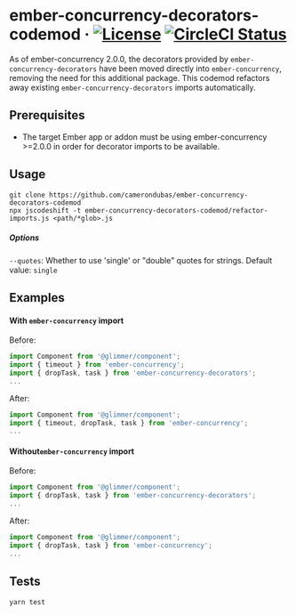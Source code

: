 # ember-concurrency-decorators-codemod &middot; [![License](https://img.shields.io/npm/l/ember-concurrency-decorators-codemod)](https://github.com/camerondubas/ember-concurrency-decorators-codemod/blob/0c91248a5b00f1cf6d7735b1d376ec8a78874371/LICENCE) [![CircleCI Status](https://circleci.com/gh/camerondubas/ember-cli-deploy-latest.svg?style=shield)](https://app.circleci.com/pipelines/github/camerondubas/ember-concurrency-decorators-codemod)

As of ember-concurrency 2.0.0, the decorators provided by `ember-concurrency-decorators`
have been moved directly into `ember-concurrency`, removing the need for this additional package.
This codemod refactors away existing `ember-concurrency-decorators` imports automatically.


## Prerequisites
- The target Ember app or addon must be using ember-concurrency >=2.0.0
in order for decorator imports to be available.

## Usage
```
git clone https://github.com/camerondubas/ember-concurrency-decorators-codemod
npx jscodeshift -t ember-concurrency-decorators-codemod/refactor-imports.js <path/*glob>.js
```

##### Options
`--quotes`: Whether to use 'single' or "double" quotes for strings. Default value: `single`


## Examples

#### With `ember-concurrency` import

Before:
```js
import Component from '@glimmer/component';
import { timeout } from 'ember-concurrency';
import { dropTask, task } from 'ember-concurrency-decorators';
...
```

After:
```js
import Component from '@glimmer/component';
import { timeout, dropTask, task } from 'ember-concurrency';
...
```

#### Without`ember-concurrency` import

Before:
```js
import Component from '@glimmer/component';
import { dropTask, task } from 'ember-concurrency-decorators';
...
```

After:
```js
import Component from '@glimmer/component';
import { dropTask, task } from 'ember-concurrency';
...
```


## Tests
```
yarn test
```
